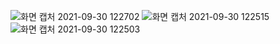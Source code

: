 ![화면 캡처 2021-09-30 122702](https://user-images.githubusercontent.com/16078263/135382203-dfd18587-59f5-48be-9778-da09a9f3bfc7.png)
![화면 캡처 2021-09-30 122515](https://user-images.githubusercontent.com/16078263/135382206-c41c3693-1e49-4acf-922f-950eea711b84.png)
![화면 캡처 2021-09-30 122503](https://user-images.githubusercontent.com/16078263/135382208-d6d6d566-e0bc-43bc-8ffa-552e1f8b0a37.png)
